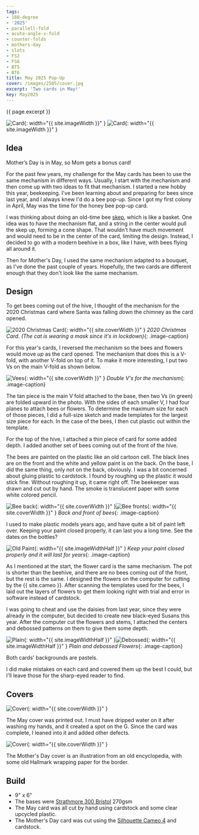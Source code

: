 ```yaml
---
tags:
- 180-degree
- '2025'
- parallell-fold
- acute-angle-v-fold
- counter-folds
- mothers-day
- slots
- FS2
- FS6
- BT5
- BT6
title: May 2025 Pop-Up
cover: /images/2505/cover.jpg
excerpt: 'Two cards in May!'
key: May2025
---
```

{{ page.excerpt }}

![Card]({{site.baseurl}}/images/2505/may-popup.gif){: width="{{ site.imageWidth }}" }
![Card]({{site.baseurl}}/images/2505/mothersday-popup.gif){: width="{{ site.imageWidth }}" }

## Idea

Mother’s Day is in May, so Mom gets a bonus card!

For the past few years, my challenge for the May cards has been to use the same mechanism in different ways. Usually, I start with the mechanism and then come up with two ideas to fit that mechanism. I started a new hobby this year, beekeeping. I've been learning about and preparing for bees since last year, and I always knew I'd do a bee pop-up. Since I got my first colony in April, May was the time for the honey bee pop-up card.

I was thinking about doing an old-time bee [skep](https://en.wikipedia.org/wiki/Beehive#Skeps), which is like a basket. One idea was to have the mechanism flat, and a string in the center would pull the skep up, forming a cone shape. That wouldn't have much movement and would need to be in the center of the card, limiting the design. Instead, I decided to go with a modern beehive in a box, like I have, with bees flying all around it.

Then for Mother's Day, I used the same mechanism adapted to a bouquet, as I've done the past couple of years. Hopefully, the two cards are different enough that they don't look like the same mechanism.

## Design

To get bees coming out of the hive, I thought of the mechanism for the 2020 Christmas card where Santa was falling *down* the chimney as the card opened.

![2020 Christmas Card]({{site.baseurl}}/images/2505/xmas-2020.jpg){: width="{{ site.coverWidth }}" }
*2020 Christmas Card. (The cat is wearing a mask since it's in lockdown)*{: .image-caption}

For this year's cards, I reversed the mechanism so the bees and flowers would move *up* as the card opened. The mechanism that does this is a V-fold, with another V-fold on top of it. To make it more interesting, I put two Vs on the main V-fold as shown below.

![Vees]({{site.baseurl}}/images/2505/vees.jpg){: width="{{ site.coverWidth }}" }
*Double V's for the mechanism*{: .image-caption}

The tan piece is the main V fold attached to the base, then two Vs (in green) are folded upward in the photo. With the sides of each smaller V, I had four planes to attach bees or flowers. To determine the maximum size for each of those pieces, I did a full-size sketch and made templates for the largest size piece for each. In the case of the bees, I then cut plastic out within the template.

For the top of the hive, I attached a thin piece of card for some added depth. I added another set of bees coming out of the front of the hive.

The bees are painted on the plastic like an old cartoon cell. The black lines are on the front and the white and yellow paint is on the back. On the base, I did the same thing, only not on the back, obviously. I was a bit concerned about gluing plastic to cardstock. I found by roughing up the plastic it would stick fine. Without roughing it up, it came right off. The beekeeper was drawn and cut out by hand. The smoke is translucent paper with some white colored pencil.

![Bee back]({{site.baseurl}}/images/2505/bee-back.jpg){: width="{{ site.coverWidth }}" }![Bee fronts]({{site.baseurl}}/images/2505/bee-front.jpg){: width="{{ site.coverWidth }}" }
*Back and front of bees*{: .image-caption}

I used to make plastic models years ago, and have quite a bit of paint left over. Keeping your paint closed properly, it can last you a long time. See the dates on the bottles?

![Old Paint]({{site.baseurl}}/images/2505/paint.jpg){: width="{{ site.imageWidthHalf }}" }
*Keep your paint closed properly and it will last for years*{: .image-caption}

As I mentioned at the start, the flower card is the same mechanism. The pot is shorter than the beehive, and there are no bees coming out of the front, but the rest is the same. I designed the flowers on the computer for cutting by the {{ site.cameo }}. After scanning the templates used for the bees, I laid out the layers of flowers to get them looking right with trial and error in software instead of cardstock.

I was going to cheat and use the daisies from last year, since they were already in the computer, but decided to create new black-eyed Susans this year. After the computer cut the flowers and stems, I attached the centers and debossed patterns on them to give them some depth.

![Plain]({{site.baseurl}}/images/2505/plain.jpg){: width="{{ site.imageWidthHalf }}" }![Debossed]({{site.baseurl}}/images/2505/debossed.jpg){: width="{{ site.imageWidthHalf }}" }
*Plain and debossed Flowers*{: .image-caption}

Both cards' backgrounds are pastels.

I did make mistakes on each card and covered them up the best I could, but I'll leave those for the sharp-eyed reader to find.

## Covers

![Cover]({{site.baseurl}}{{page.cover}}){: width="{{ site.coverWidth }}" }

The May cover was printed out. I must have dripped water on it after washing my hands, and it created a spot on the G. Since the card was complete, I leaned into it and added other defects.

![Cover]({{site.baseurl}}/images/2505/mothersday-cover.jpg){: width="{{ site.coverWidth }}" }

The Mother's Day cover is an illustration from an old encyclopedia, with some old Hallmark wrapping paper for the border.

## Build

- 9" x 6"
- The bases were [Strathmore 300 Bristol](/supplies.html#strathmore-300-bristol) 270gsm
- The May card was all cut by hand using cardstock and some clear upcycled plastic.
- The Mother's Day card was cut using the [Silhouette Cameo 4](/supplies.html#silhouette-cameo-4) and cardstock.
